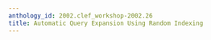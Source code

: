 ```yaml
---
anthology_id: 2002.clef_workshop-2002.26
title: Automatic Query Expansion Using Random Indexing
---
```

